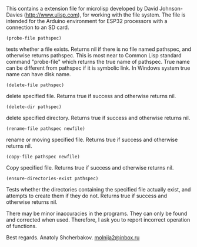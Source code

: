 This contains a extension file for microlisp developed by David Johnson-Davies (http://www.ulisp.com),
for working with the file system. The file is intended for the Arduino environment for 
ESP32 processors with a connection to an SD card.



    (probe-file pathspec)  
tests whether a file exists. Returns nil if there is no file named pathspec, and otherwise returns pathspec. This is most near to Common Lisp standard command "probe-file" which returns the true name of pathspec. True name can be different from pathspec if it is symbolic link. In Windows system true name can have disk name.

    (delete-file pathspec)  
delete specified file. Returns true if success and otherwise returns nil.

    (delete-dir pathspec)
delete specified directory.
Returns true if success and otherwise returns nil.

    (rename-file pathspec newfile)
rename or moving specified file. Returns true if success and otherwise returns nil.

    (copy-file pathspec newfile)   
Сopy specified file. Returns true if success and otherwise returns nil.

    (ensure-directories-exist pathspec)
Tests whether the directories containing the specified file actually exist,
and attempts to create them if they do not. Returns true if success and otherwise returns nil.



  There may be minor inaccuracies in the programs. They can only be found and corrected when used. Therefore, I ask you to report incorrect operation of functions.

Best regards.
Anatoly Shcherbakov.
molnija2@inbox.ru
